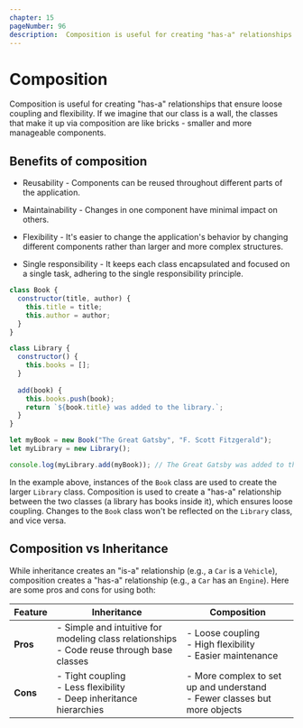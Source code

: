 ```yaml
---
chapter: 15
pageNumber: 96
description:  Composition is useful for creating "has-a" relationships that ensure loose coupling and flexibility. If we imagine that our class is a wall, the classes that make it up via composition are like bricks - smaller and more manageable components.
---
```


# Composition

Composition is useful for creating "has-a" relationships that ensure loose coupling and flexibility. If we imagine that our class is a wall, the classes that make it up via composition are like bricks - smaller and more manageable components.

## Benefits of composition

  + Reusability - Components can be reused throughout different parts of the application.

  + Maintainability - Changes in one component have minimal impact on others.

  + Flexibility - It's easier to change the application's behavior by changing different components rather than larger and more complex structures.

  + Single responsibility - It keeps each class encapsulated and focused on a single task, adhering to the single responsibility principle.

```javascript
class Book {
  constructor(title, author) {
    this.title = title;
    this.author = author;
  }
}

class Library {
  constructor() {
    this.books = [];
  }
  
  add(book) {
    this.books.push(book);
    return `${book.title} was added to the library.`;
  }
}

let myBook = new Book("The Great Gatsby", "F. Scott Fitzgerald");
let myLibrary = new Library();

console.log(myLibrary.add(myBook)); // The Great Gatsby was added to the library.
```

In the example above, instances of the `Book` class are used to create the larger `Library` class. Composition is used to create a "has-a" relationship between the two classes (a library has books inside it), which ensures loose coupling. Changes to the `Book` class won't be reflected on the `Library` class,  and vice versa.

## Composition vs Inheritance

While inheritance creates an "is-a" relationship (e.g., a `Car` is a `Vehicle`), composition creates a "has-a" relationship (e.g., a `Car` has an `Engine`). Here are some pros and cons for using both:

| **Feature**          | **Inheritance**                                                                 | **Composition**                                                              |
|----------------------|---------------------------------------------------------------------------------|-------------------------------------------------------------------------------|
| **Pros**             | - Simple and intuitive for modeling class relationships <br> - Code reuse through base classes | - Loose coupling <br> - High flexibility <br> - Easier maintenance           |
| **Cons**             | - Tight coupling <br> - Less flexibility <br> - Deep inheritance hierarchies     | - More complex to set up and understand <br> - Fewer classes but more objects |
